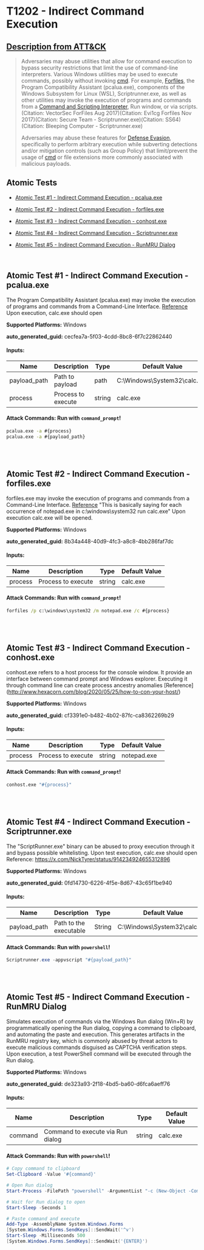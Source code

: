 # T1202 - Indirect Command Execution
## [Description from ATT&CK](https://attack.mitre.org/techniques/T1202)
<blockquote>

Adversaries may abuse utilities that allow for command execution to bypass security restrictions that limit the use of command-line interpreters. Various Windows utilities may be used to execute commands, possibly without invoking [cmd](https://attack.mitre.org/software/S0106). For example, [Forfiles](https://attack.mitre.org/software/S0193), the Program Compatibility Assistant (pcalua.exe), components of the Windows Subsystem for Linux (WSL), Scriptrunner.exe, as well as other utilities may invoke the execution of programs and commands from a [Command and Scripting Interpreter](https://attack.mitre.org/techniques/T1059), Run window, or via scripts.(Citation: VectorSec ForFiles Aug 2017)(Citation: Evi1cg Forfiles Nov 2017)(Citation: Secure Team - Scriptrunner.exe)(Citation: SS64)(Citation: Bleeping Computer - Scriptrunner.exe)

Adversaries may abuse these features for [Defense Evasion](https://attack.mitre.org/tactics/TA0005), specifically to perform arbitrary execution while subverting detections and/or mitigation controls (such as Group Policy) that limit/prevent the usage of [cmd](https://attack.mitre.org/software/S0106) or file extensions more commonly associated with malicious payloads.

</blockquote>

## Atomic Tests

- [Atomic Test #1 - Indirect Command Execution - pcalua.exe](#atomic-test-1---indirect-command-execution---pcaluaexe)

- [Atomic Test #2 - Indirect Command Execution - forfiles.exe](#atomic-test-2---indirect-command-execution---forfilesexe)

- [Atomic Test #3 - Indirect Command Execution - conhost.exe](#atomic-test-3---indirect-command-execution---conhostexe)

- [Atomic Test #4 - Indirect Command Execution - Scriptrunner.exe](#atomic-test-4---indirect-command-execution---scriptrunnerexe)

- [Atomic Test #5 - Indirect Command Execution - RunMRU Dialog](#atomic-test-5---indirect-command-execution---runmru-dialog)


<br/>

## Atomic Test #1 - Indirect Command Execution - pcalua.exe
The Program Compatibility Assistant (pcalua.exe) may invoke the execution of programs and commands from a Command-Line Interface.
[Reference](https://twitter.com/KyleHanslovan/status/912659279806640128)
Upon execution, calc.exe should open

**Supported Platforms:** Windows


**auto_generated_guid:** cecfea7a-5f03-4cdd-8bc8-6f7c22862440





#### Inputs:
| Name | Description | Type | Default Value |
|------|-------------|------|---------------|
| payload_path | Path to payload | path | C:&#92;Windows&#92;System32&#92;calc.exe|
| process | Process to execute | string | calc.exe|


#### Attack Commands: Run with `command_prompt`! 


```cmd
pcalua.exe -a #{process}
pcalua.exe -a #{payload_path}
```






<br/>
<br/>

## Atomic Test #2 - Indirect Command Execution - forfiles.exe
forfiles.exe may invoke the execution of programs and commands from a Command-Line Interface.
[Reference](https://github.com/LOLBAS-Project/LOLBAS/blob/master/yml/OSBinaries/Forfiles.yml)
"This is basically saying for each occurrence of notepad.exe in c:\windows\system32 run calc.exe"
Upon execution calc.exe will be opened.

**Supported Platforms:** Windows


**auto_generated_guid:** 8b34a448-40d9-4fc3-a8c8-4bb286faf7dc





#### Inputs:
| Name | Description | Type | Default Value |
|------|-------------|------|---------------|
| process | Process to execute | string | calc.exe|


#### Attack Commands: Run with `command_prompt`! 


```cmd
forfiles /p c:\windows\system32 /m notepad.exe /c #{process}
```






<br/>
<br/>

## Atomic Test #3 - Indirect Command Execution - conhost.exe
conhost.exe refers to a host process for the console window. It provide an interface between command prompt and Windows explorer.
Executing it through command line can create process ancestry anomalies
[Reference] (http://www.hexacorn.com/blog/2020/05/25/how-to-con-your-host/)

**Supported Platforms:** Windows


**auto_generated_guid:** cf3391e0-b482-4b02-87fc-ca8362269b29





#### Inputs:
| Name | Description | Type | Default Value |
|------|-------------|------|---------------|
| process | Process to execute | string | notepad.exe|


#### Attack Commands: Run with `command_prompt`! 


```cmd
conhost.exe "#{process}"
```






<br/>
<br/>

## Atomic Test #4 - Indirect Command Execution - Scriptrunner.exe
The "ScriptRunner.exe" binary can be abused to proxy execution through it and bypass possible whitelisting. Upon test execution, calc.exe should open
Reference: https://x.com/NickTyrer/status/914234924655312896

**Supported Platforms:** Windows


**auto_generated_guid:** 0fd14730-6226-4f5e-8d67-43c65f1be940





#### Inputs:
| Name | Description | Type | Default Value |
|------|-------------|------|---------------|
| payload_path | Path to the executable | String | C:&#92;Windows&#92;System32&#92;calc.exe|


#### Attack Commands: Run with `powershell`! 


```powershell
Scriptrunner.exe -appvscript "#{payload_path}"
```






<br/>
<br/>

## Atomic Test #5 - Indirect Command Execution - RunMRU Dialog
Simulates execution of commands via the Windows Run dialog (Win+R) by programmatically opening the Run dialog, 
copying a command to clipboard, and automating the paste and execution. This generates artifacts in the RunMRU registry key,
which is commonly abused by threat actors to execute malicious commands disguised as CAPTCHA verification steps.
Upon execution, a test PowerShell command will be executed through the Run dialog.

**Supported Platforms:** Windows


**auto_generated_guid:** de323a93-2f18-4bd5-ba60-d6fca6aeff76





#### Inputs:
| Name | Description | Type | Default Value |
|------|-------------|------|---------------|
| command | Command to execute via Run dialog | string | calc.exe|


#### Attack Commands: Run with `powershell`! 


```powershell
# Copy command to clipboard
Set-Clipboard -Value '#{command}'

# Open Run dialog
Start-Process -FilePath "powershell" -ArgumentList "-c (New-Object -ComObject 'Shell.Application').FileRun()" -WindowStyle Hidden

# Wait for Run dialog to open
Start-Sleep -Seconds 1

# Paste command and execute
Add-Type -AssemblyName System.Windows.Forms
[System.Windows.Forms.SendKeys]::SendWait('^v')
Start-Sleep -Milliseconds 500
[System.Windows.Forms.SendKeys]::SendWait('{ENTER}')
```






<br/>
